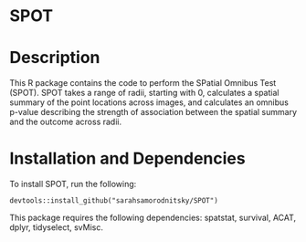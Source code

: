 # SPOT 

# Description

This R package contains the code to perform the SPatial Omnibus Test (SPOT). SPOT takes a range of radii, starting with 0, calculates a spatial summary of the point locations 
across images, and calculates an omnibus p-value describing the strength of association between the spatial summary and the outcome across radii. 

# Installation and Dependencies

To install SPOT, run the following:
```{r}
devtools::install_github("sarahsamorodnitsky/SPOT")
```
This package requires the following dependencies: spatstat, survival, ACAT, dplyr, tidyselect, svMisc. 
